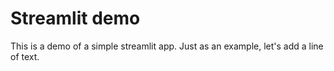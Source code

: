 # Streamlit demo
This is a demo of a simple streamlit app.
Just as an example, let's add a line of text.
